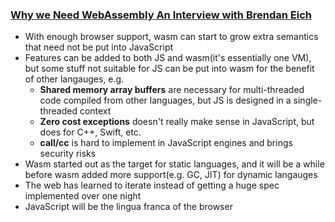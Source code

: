 ### [Why we Need WebAssembly An Interview with Brendan Eich](https://medium.com/javascript-scene/why-we-need-webassembly-an-interview-with-brendan-eich-7fb2a60b0723#.cg3ru7jyc)

* With enough browser support, wasm can start to grow extra semantics that need not be put into JavaScript
* Features can be added to both JS and wasm(it's essentially one VM), but some stuff not suitable for JS can be put into wasm for the benefit of other langauges, e.g.
  * **Shared memory array buffers** are necessary for multi-threaded code compiled from other languages, but JS is designed in a single-threaded context
  * **Zero cost exceptions** doesn't really make sense in JavaScript, but does for C++, Swift, etc.
  * **call/cc** is hard to implement in JavaScript engines and brings security risks
* Wasm started out as the target for static languages, and it will be a while before wasm added more support(e.g. GC, JIT) for dynamic langauges
* The web has learned to iterate instead of getting a huge spec implemented over one night
* JavaScript will be the lingua franca of the browser
